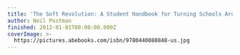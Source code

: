 ```yaml
---
title: 'The Soft Revolution: A Student Handbook for Turning Schools Around'
author: Neil Postman
finished: 2012-01-01T00:00:00.000Z
coverImage: >-
  https://pictures.abebooks.com/isbn/9780440080848-us.jpg
---
```

